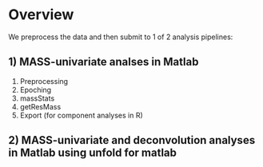 # Overview

We preprocess the data and then submit to 1 of 2 analysis pipelines:

## 1) MASS-univariate analses in Matlab

1) Preprocessing
2) Epoching
3) massStats
4) getResMass
5) Export (for component analyses in R)

## 2) MASS-univariate and deconvolution analyses in Matlab using unfold for matlab


